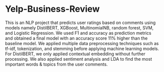 # Yelp-Business-Review
This is an NLP project that predicts user ratings based on comments using models namely DistilBERT, XGBoost, MultinomialNB, random forest, SVM, and Logistic Regression. We used F1 and accuracy as prediction metrics and obtained a final model with an accuracy score 11% higher than the baseline model. We applied multiple data preprocessing techniques such as tf-idf, tokenization, and stemming before applying machine learning models. For DistilBERT, we only applied contextual embedding without further processing. We also applied sentiment analysis and LDA to find the most important words & topics from the user comments.
